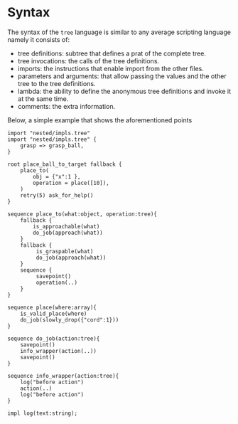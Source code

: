 # Syntax

The syntax of the `tree` language is similar to any average scripting language namely it consists of:
- tree definitions: subtree that defines a prat of the complete tree.
- tree invocations: the calls of the tree definitions.
- imports: the instructions that enable import from the other files.
- parameters and arguments: that allow passing the values and the other tree to the tree definitions.
- lambda: the ability to define the anonymous tree definitions and invoke it at the same time.
- comments: the extra information.

Below, a simple example that shows the aforementioned points

```f-tree
import "nested/impls.tree"
import "nested/impls.tree" {
    grasp => grasp_ball,
}

root place_ball_to_target fallback {
    place_to(
        obj = {"x":1 },
        operation = place([10]),
    )
    retry(5) ask_for_help()
}

sequence place_to(what:object, operation:tree){
    fallback {
        is_approachable(what)
        do_job(approach(what))
    }
    fallback {
         is_graspable(what)
         do_job(approach(what))
    }
    sequence {
         savepoint()
         operation(..)
    }
}

sequence place(where:array){
    is_valid_place(where)
    do_job(slowly_drop({"cord":1}))
}

sequence do_job(action:tree){
    savepoint()
    info_wrapper(action(..))
    savepoint()
}

sequence info_wrapper(action:tree){
    log("before action")
    action(..)
    log("before action")
}

impl log(text:string);

```
 
